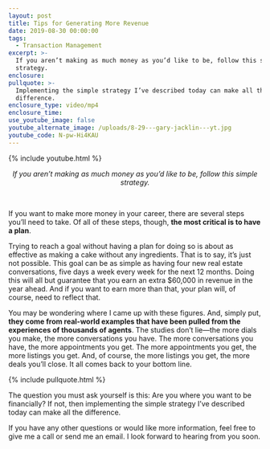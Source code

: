 ```yaml
---
layout: post
title: Tips for Generating More Revenue
date: 2019-08-30 00:00:00
tags:
  - Transaction Management
excerpt: >-
  If you aren’t making as much money as you’d like to be, follow this simple
  strategy.
enclosure:
pullquote: >-
  Implementing the simple strategy I’ve described today can make all the
  difference.
enclosure_type: video/mp4
enclosure_time:
use_youtube_image: false
youtube_alternate_image: /uploads/8-29---gary-jacklin---yt.jpg
youtube_code: N-pw-Hi4KAU
---
```


{% include youtube.html %}

<center><em>If you aren&rsquo;t making as much money as you&rsquo;d like to be, follow this simple strategy.</em></center>

&nbsp;

If you want to make more money in your career, there are several steps you’ll need to take. Of all of these steps, though, **the most critical is to have a plan**.

Trying to reach a goal without having a plan for doing so is about as effective as making a cake without any ingredients. That is to say, it’s just not possible. This goal can be as simple as having four new real estate conversations, five days a week every week for the next 12 months. Doing this will all but guarantee that you earn an extra $60,000 in revenue in the year ahead. And if you want to earn more than that, your plan will, of course, need to reflect that.

You may be wondering where I came up with these figures. And, simply put, **they come from real-world examples that have been pulled from the experiences of thousands of agents**. The studies don’t lie—the more dials you make, the more conversations you have. The more conversations you have, the more appointments you get. The more appointments you get, the more listings you get. And, of course, the more listings you get, the more deals you’ll close. It all comes back to your bottom line.

{% include pullquote.html %}

The question you must ask yourself is this: Are you where you want to be financially? If not, then implementing the simple strategy I’ve described today can make all the difference.

If you have any other questions or would like more information, feel free to give me a call or send me an email. I look forward to hearing from you soon.